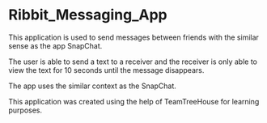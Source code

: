Ribbit_Messaging_App
====================

This application is used to send messages between friends with the similar sense as the app SnapChat.

The user is able to send a text to a receiver and the receiver is only able to view the text for 10 seconds until the message disappears.

The app uses the similar context as the SnapChat.

This application was created using the help of TeamTreeHouse for learning purposes.
